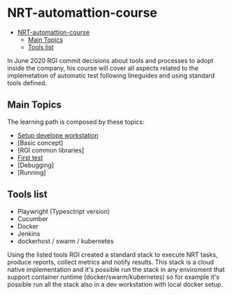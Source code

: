 # NRT-automattion-course

- [NRT-automattion-course](#nrt-automattion-course)
  - [Main Topics](#main-topics)
  - [Tools list](#tools-list)


In June 2020 RGI commit decisions about tools and processes to adopt inside the company, his course will cover all aspects related to the implemetation of automatic test following lineguides and using standard tools defined.

## Main Topics 

The learning path is composed by these topics:

* [Setup develope workstation](./1_SETUP.md)
* [Basic concept]
* [RGI common libraries]
* [First test](2_FIRST_TEST.md)
* [Debugging]
* [Running]


## Tools list

* Playwright (Typesctript version)
* Cucumber
* Docker
* Jenkins
* dockerhost / swarm / kubernetes
  
Using the listed tools RGI created a standard stack to execute NRT tasks, produce reports, collect metrics and notify results. This stack is a cloud native implementation and it's possible run the stack in any enviroment that support container runtime (docker/swarm/kubernetes) so for example it's possible run all the stack also in a dev workstation with local docker setup.

